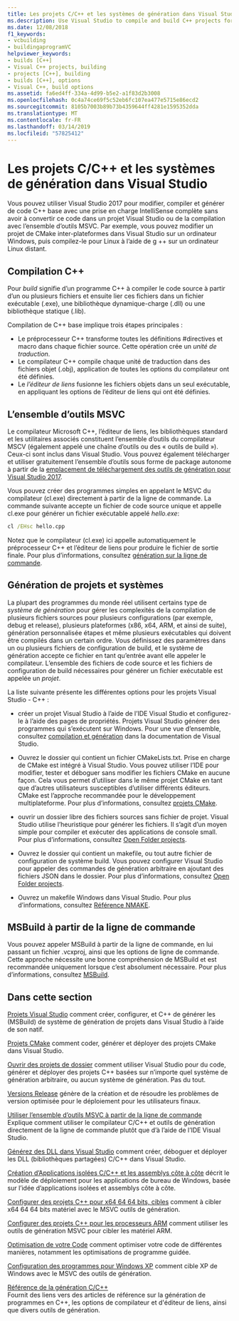 ```yaml
---
title: Les projets C/C++ et les systèmes de génération dans Visual Studio
ms.description: Use Visual Studio to compile and build C++ projects for Windows, ARM or Linux based on any project system.
ms.date: 12/08/2018
f1_keywords:
- vcbuilding
- buildingaprogramVC
helpviewer_keywords:
- builds [C++]
- Visual C++ projects, building
- projects [C++], building
- builds [C++], options
- Visual C++, build options
ms.assetid: fa6ed4ff-334a-4d99-b5e2-a1f83d2b3008
ms.openlocfilehash: 0c4a74ce69f5c52eb6fc107ea477e5715e86ecd2
ms.sourcegitcommit: 8105b7003b89b73b4359644ff4281e1595352dda
ms.translationtype: MT
ms.contentlocale: fr-FR
ms.lasthandoff: 03/14/2019
ms.locfileid: "57825412"
---
```

# <a name="cc-projects-and-build-systems-in-visual-studio"></a>Les projets C/C++ et les systèmes de génération dans Visual Studio

Vous pouvez utiliser Visual Studio 2017 pour modifier, compiler et générer de code C++ base avec une prise en charge IntelliSense complète sans avoir à convertir ce code dans un projet Visual Studio ou de la compilation avec l’ensemble d’outils MSVC. Par exemple, vous pouvez modifier un projet de CMake inter-plateformes dans Visual Studio sur un ordinateur Windows, puis compilez-le pour Linux à l’aide de g ++ sur un ordinateur Linux distant.

## <a name="c-compilation"></a>Compilation C++

Pour *build* signifie d’un programme C++ à compiler le code source à partir d’un ou plusieurs fichiers et ensuite lier ces fichiers dans un fichier exécutable (.exe), une bibliothèque dynamique-charge (.dll) ou une bibliothèque statique (.lib). 

Compilation de C++ base implique trois étapes principales :

- Le préprocesseur C++ transforme toutes les définitions #directives et macro dans chaque fichier source. Cette opération crée un *unité de traduction*.
- Le compilateur C++ compile chaque unité de traduction dans des fichiers objet (.obj), application de toutes les options du compilateur ont été définies.
- Le *l’éditeur de liens* fusionne les fichiers objets dans un seul exécutable, en appliquant les options de l’éditeur de liens qui ont été définies. 

## <a name="the-msvc-toolset"></a>L’ensemble d’outils MSVC

Le compilateur Microsoft C++, l’éditeur de liens, les bibliothèques standard et les utilitaires associés constituent l’ensemble d’outils du compilateur MSCV (également appelé une chaîne d’outils ou des « outils de build »). Ceux-ci sont inclus dans Visual Studio. Vous pouvez également télécharger et utiliser gratuitement l’ensemble d’outils sous forme de package autonome à partir de la [emplacement de téléchargement des outils de génération pour Visual Studio 2017](https://visualstudio.microsoft.com/downloads/#build-tools-for-visual-studio-2017).

Vous pouvez créer des programmes simples en appelant le MSVC du compilateur (cl.exe) directement à partir de la ligne de commande. La commande suivante accepte un fichier de code source unique et appelle cl.exe pour générer un fichier exécutable appelé *hello.exe*: 

```cmd
cl /EHsc hello.cpp
```
Notez que le compilateur (cl.exe) ici appelle automatiquement le préprocesseur C++ et l’éditeur de liens pour produire le fichier de sortie finale.  Pour plus d’informations, consultez [génération sur la ligne de commande](building-on-the-command-line.md).

## <a name="build-systems-and-projects"></a>Génération de projets et systèmes

La plupart des programmes du monde réel utilisent certains type de *système de génération* pour gérer les complexités de la compilation de plusieurs fichiers sources pour plusieurs configurations (par exemple, debug et release), plusieurs plateformes (x86, x64, ARM, et ainsi de suite), génération personnalisée étapes et même plusieurs exécutables qui doivent être compilés dans un certain ordre. Vous définissez des paramètres dans un ou plusieurs fichiers de configuration de build, et le système de génération accepte ce fichier en tant qu’entrée avant elle appeler le compilateur. L’ensemble des fichiers de code source et les fichiers de configuration de build nécessaires pour générer un fichier exécutable est appelée un *projet*. 

La liste suivante présente les différentes options pour les projets Visual Studio - C++ :

- créer un projet Visual Studio à l’aide de l’IDE Visual Studio et configurez-le à l’aide des pages de propriétés. Projets Visual Studio générer des programmes qui s’exécutent sur Windows. Pour une vue d’ensemble, consultez [compilation et génération](/visualstudio/ide/compiling-and-building-in-visual-studio) dans la documentation de Visual Studio.

- Ouvrez le dossier qui contient un fichier CMakeLists.txt. Prise en charge de CMake est intégré à Visual Studio. Vous pouvez utiliser l’IDE pour modifier, tester et déboguer sans modifier les fichiers CMake en aucune façon. Cela vous permet d’utiliser dans le même projet CMake en tant que d’autres utilisateurs susceptibles d’utiliser différents éditeurs. CMake est l’approche recommandée pour le développement multiplateforme. Pour plus d’informations, consultez [projets CMake](cmake-projects-in-visual-studio.md).
 
- ouvrir un dossier libre des fichiers sources sans fichier de projet. Visual Studio utilise l’heuristique pour générer les fichiers. Il s’agit d’un moyen simple pour compiler et exécuter des applications de console small. Pour plus d’informations, consultez [Open Folder projects](open-folder-projects-cpp.md).

- Ouvrez le dossier qui contient un makefile, ou tout autre fichier de configuration de système build. Vous pouvez configurer Visual Studio pour appeler des commandes de génération arbitraire en ajoutant des fichiers JSON dans le dossier. Pour plus d’informations, consultez [Open Folder projects](open-folder-projects-cpp.md).
 
- Ouvrez un makefile Windows dans Visual Studio. Pour plus d’informations, consultez [Référence NMAKE](reference/nmake-reference.md).

## <a name="msbuild-from-the-command-line"></a>MSBuild à partir de la ligne de commande 

Vous pouvez appeler MSBuild à partir de la ligne de commande, en lui passant un fichier .vcxproj, ainsi que les options de ligne de commande. Cette approche nécessite une bonne compréhension de MSBuild et est recommandée uniquement lorsque c’est absolument nécessaire. Pour plus d’informations, consultez [MSBuild](msbuild-visual-cpp.md).

## <a name="in-this-section"></a>Dans cette section

[Projets Visual Studio](creating-and-managing-visual-cpp-projects.md) comment créer, configurer, et C++ de générer les (MSBuild) de système de génération de projets dans Visual Studio à l’aide de son natif.

[Projets CMake](cmake-projects-in-visual-studio.md) comment coder, générer et déployer des projets CMake dans Visual Studio.

[Ouvrir des projets de dossier](open-folder-projects-cpp.md) comment utiliser Visual Studio pour du code, générer et déployer des projets C++ basées sur n’importe quel système de génération arbitraire, ou aucun système de génération. Pas du tout. 

[Versions Release](release-builds.md) génère de la création et de résoudre les problèmes de version optimisée pour le déploiement pour les utilisateurs finaux.

[Utiliser l’ensemble d’outils MSVC à partir de la ligne de commande](building-on-the-command-line.md)<br/>
Explique comment utiliser le compilateur C/C++ et outils de génération directement de la ligne de commande plutôt que d’à l’aide de l’IDE Visual Studio.

[Générez des DLL dans Visual Studio](dlls-in-visual-cpp.md) comment créer, déboguer et déployer les DLL (bibliothèques partagées) C/C++ dans Visual Studio.

[Création d’Applications isolées C/C++ et les assemblys côte à côte](building-c-cpp-isolated-applications-and-side-by-side-assemblies.md) décrit le modèle de déploiement pour les applications de bureau de Windows, basée sur l’idée d’applications isolées et assemblys côte à côte.

[Configurer des projets C++ pour x64 64 64 bits, cibles](configuring-programs-for-64-bit-visual-cpp.md) comment à cibler x64 64 64 bits matériel avec le MSVC outils de génération.

[Configurer des projets C++ pour les processeurs ARM](configuring-programs-for-arm-processors-visual-cpp.md) comment utiliser les outils de génération MSVC pour cibler les matériel ARM.

[Optimisation de votre Code](optimizing-your-code.md) comment optimiser votre code de différentes manières, notamment les optimisations de programme guidée.

[Configuration des programmes pour Windows XP](configuring-programs-for-windows-xp.md) comment cible XP de Windows avec le MSVC des outils de génération.

[Référence de la génération C/C++](reference/c-cpp-building-reference.md)<br/>
Fournit des liens vers des articles de référence sur la génération de programmes en C++, les options de compilateur et d'éditeur de liens, ainsi que divers outils de génération.
